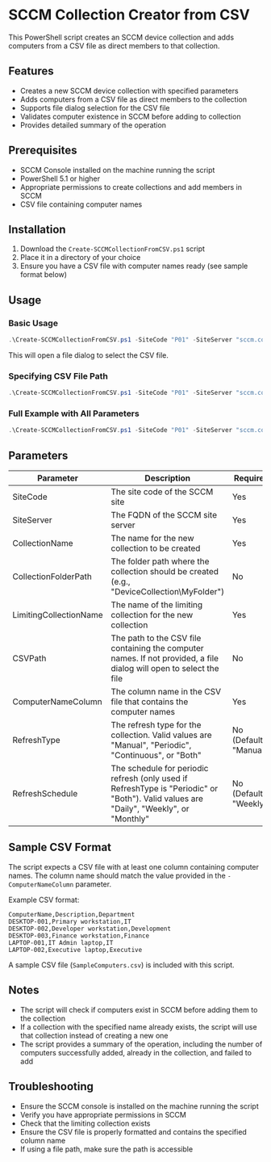 # SCCM Collection Creator from CSV

This PowerShell script creates an SCCM device collection and adds computers from a CSV file as direct members to that collection.

## Features

- Creates a new SCCM device collection with specified parameters
- Adds computers from a CSV file as direct members to the collection
- Supports file dialog selection for the CSV file
- Validates computer existence in SCCM before adding to collection
- Provides detailed summary of the operation

## Prerequisites

- SCCM Console installed on the machine running the script
- PowerShell 5.1 or higher
- Appropriate permissions to create collections and add members in SCCM
- CSV file containing computer names

## Installation

1. Download the `Create-SCCMCollectionFromCSV.ps1` script
2. Place it in a directory of your choice
3. Ensure you have a CSV file with computer names ready (see sample format below)

## Usage

### Basic Usage

```powershell
.\Create-SCCMCollectionFromCSV.ps1 -SiteCode "P01" -SiteServer "sccm.contoso.com" -CollectionName "Computers from CSV" -LimitingCollectionName "All Systems" -ComputerNameColumn "ComputerName"
```

This will open a file dialog to select the CSV file.

### Specifying CSV File Path

```powershell
.\Create-SCCMCollectionFromCSV.ps1 -SiteCode "P01" -SiteServer "sccm.contoso.com" -CollectionName "Computers from CSV" -LimitingCollectionName "All Systems" -CSVPath "C:\Temp\Computers.csv" -ComputerNameColumn "ComputerName"
```

### Full Example with All Parameters

```powershell
.\Create-SCCMCollectionFromCSV.ps1 -SiteCode "P01" -SiteServer "sccm.contoso.com" -CollectionName "Finance Computers" -CollectionFolderPath "DeviceCollection\Finance" -LimitingCollectionName "All Windows Workstations" -CSVPath "C:\Temp\FinanceComputers.csv" -ComputerNameColumn "ComputerName" -RefreshType "Periodic" -RefreshSchedule "Weekly"
```

## Parameters

| Parameter | Description | Required |
|-----------|-------------|----------|
| SiteCode | The site code of the SCCM site | Yes |
| SiteServer | The FQDN of the SCCM site server | Yes |
| CollectionName | The name for the new collection to be created | Yes |
| CollectionFolderPath | The folder path where the collection should be created (e.g., "DeviceCollection\MyFolder") | No |
| LimitingCollectionName | The name of the limiting collection for the new collection | Yes |
| CSVPath | The path to the CSV file containing the computer names. If not provided, a file dialog will open to select the file | No |
| ComputerNameColumn | The column name in the CSV file that contains the computer names | Yes |
| RefreshType | The refresh type for the collection. Valid values are "Manual", "Periodic", "Continuous", or "Both" | No (Default: "Manual") |
| RefreshSchedule | The schedule for periodic refresh (only used if RefreshType is "Periodic" or "Both"). Valid values are "Daily", "Weekly", or "Monthly" | No (Default: "Weekly") |

## Sample CSV Format

The script expects a CSV file with at least one column containing computer names. The column name should match the value provided in the `-ComputerNameColumn` parameter.

Example CSV format:

```csv
ComputerName,Description,Department
DESKTOP-001,Primary workstation,IT
DESKTOP-002,Developer workstation,Development
DESKTOP-003,Finance workstation,Finance
LAPTOP-001,IT Admin laptop,IT
LAPTOP-002,Executive laptop,Executive
```

A sample CSV file (`SampleComputers.csv`) is included with this script.

## Notes

- The script will check if computers exist in SCCM before adding them to the collection
- If a collection with the specified name already exists, the script will use that collection instead of creating a new one
- The script provides a summary of the operation, including the number of computers successfully added, already in the collection, and failed to add

## Troubleshooting

- Ensure the SCCM console is installed on the machine running the script
- Verify you have appropriate permissions in SCCM
- Check that the limiting collection exists
- Ensure the CSV file is properly formatted and contains the specified column name
- If using a file path, make sure the path is accessible
